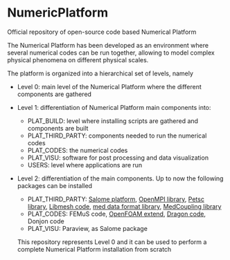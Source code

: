 # NumericPlatform
Official repository of open-source code based Numerical Platform

The Numerical Platform has been developed as an environment where several numerical
codes can be run together, allowing to model complex physical phenomena on different
physical scales. 

The platform is organized into a hierarchical set of levels, namely
* Level 0: main level of the Numerical Platform where the different components are gathered
* Level 1: differentiation of Numerical Platform main components into:
  * PLAT_BUILD: level where installing scripts are gathered and components are built
  * PLAT_THIRD_PARTY: components needed to run the numerical codes
  * PLAT_CODES: the numerical codes
  * PLAT_VISU: software for post processing and data visualization
  * USERS: level where applications are run
* Level 2: differentiation of the main components. Up to now the following packages can be installed
  * PLAT_THIRD_PARTY: 
      [Salome platform](http://www.salome-platform.org/),
      [OpenMPI library](https://www.open-mpi.org/),
      [Petsc library](https://www.mcs.anl.gov/petsc/),
      [Libmesh code](http://libmesh.github.io/),
      [med data format library](http://www.salome-platform.org/user-section/about/med),
      [MedCoupling library](http://docs.salome-platform.org/latest/dev/MEDCoupling/index.html)
  * PLAT_CODES:
      FEMuS code,
      [OpenFOAM extend](https://openfoamwiki.net/index.php/Main_Page),
      [Dragon code](http://www.oecd-nea.org/tools/abstract/detail/uscd1234/),
      Donjon code
  * PLAT_VISU:
      Paraview, as Salome package
  
  This repository represents Level 0 and it can be used to perform a complete Numerical Platform installation from scratch
